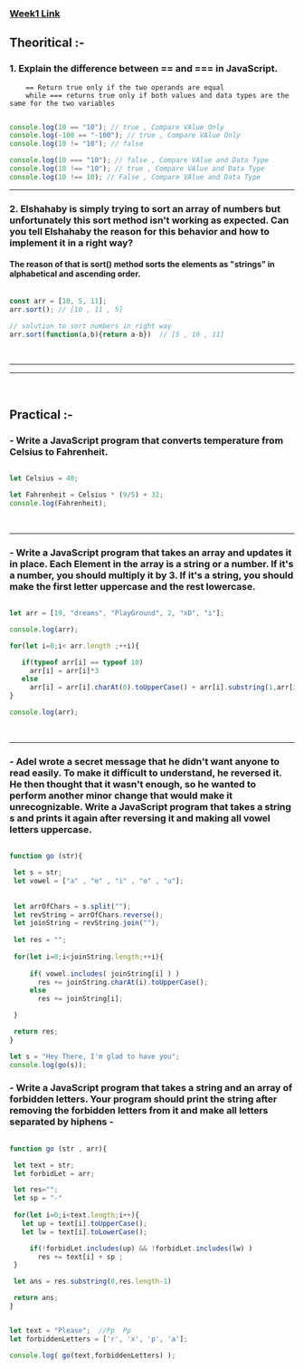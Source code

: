 
### [Week1 Link](https://github.com/saifsweelam/IEEE-Nodejs-Roadmap/blob/main/beginners/week-1.md)


## Theoritical :-

### 1. Explain the difference between == and === in JavaScript.
        == Return true only if the two operands are equal  
        while === returns true only if both values and data types are the same for the two variables
```js

console.log(10 == "10"); // true , Compare VAlue Only
console.log(-100 == "-100"); // true , Compare VAlue Only
console.log(10 != "10"); // false

console.log(10 === "10"); // false , Compare VAlue and Data Type
console.log(10 !== "10"); // true , Compare VAlue and Data Type
console.log(10 !== 10); // False , Compare VAlue and Data Type

```
---

### 2. Elshahaby is simply trying to sort an array of numbers but unfortunately this sort method isn't working as expected.                         Can you tell Elshahaby the  reason for this behavior and how to implement it in a right way?


#### The reason of that is sort() method sorts the elements as "strings" in alphabetical and ascending order.

```js

const arr = [10, 5, 11];
arr.sort(); // [10 , 11 , 5]

// solution to sort numbers in right way
arr.sort(function(a,b){return a-b})  // [5 , 10 , 11]

```

<br>

---
---

<br>

## Practical :-

### - Write a JavaScript program that converts temperature from Celsius to Fahrenheit.

```js

let Celsius = 40;

let Fahrenheit = Celsius * (9/5) + 32;
console.log(Fahrenheit);

```

<br>

---

 ### - Write a JavaScript program that takes an array and updates it in place. Each Element in the array is a string or a number. If it's a number, you should multiply it by 3. If it's a string, you should make the first letter uppercase and the rest lowercase.

 ```js

let arr = [19, "dreams", "PlayGround", 2, "xD", "i"];

console.log(arr);

for(let i=0;i< arr.length ;++i){
 
    if(typeof arr[i] == typeof 10) 
      arr[i] = arr[i]*3
    else
      arr[i] = arr[i].charAt(0).toUpperCase() + arr[i].substring(1,arr[i].length).toLowerCase();
}

console.log(arr);

 ```
 
 <br>

 ---

 ### - Adel wrote a secret message that he didn't want anyone to read easily. To make it difficult to understand, he reversed it. He then thought that it wasn't enough, so he wanted to perform another minor change that would make it unrecognizable. Write a JavaScript program that takes a string s and prints it again after reversing it and making all vowel letters uppercase.


 ```js

function go (str){

  let s = str;
  let vowel = ["a" , "e" , "i" , "o" , "u"];
  
  
  let arrOfChars = s.split("");
  let revString = arrOfChars.reverse();
  let joinString = revString.join("");
  
  let res = "";
  
  for(let i=0;i<joinString.length;++i){
    
      if( vowel.includes( joinString[i] ) )
        res += joinString.charAt(i).toUpperCase(); 
      else 
        res += joinString[i];

  }

  return res;
}

let s = "Hey There, I'm glad to have you";
console.log(go(s));

 ```


 ### - Write a JavaScript program that takes a string and an array of forbidden letters. Your program should print the string after removing the forbidden letters from it and make all letters separated by hiphens -


 ```js

function go (str , arr){

  let text = str;
  let forbidLet = arr;

  let res="";
  let sp = "-"
  
  for(let i=0;i<text.length;i++){
    let up = text[i].toUpperCase();
    let lw = text[i].toLowerCase();

      if(!forbidLet.includes(up) && !forbidLet.includes(lw) )
        res += text[i] + sp ;
  }

  let ans = res.substring(0,res.length-1)

  return ans;
}


let text = "Please";  //Pp  Pp
let forbiddenLetters = ['r', 'x', 'p', 'a'];

console.log( go(text,forbiddenLetters) );

 ```

